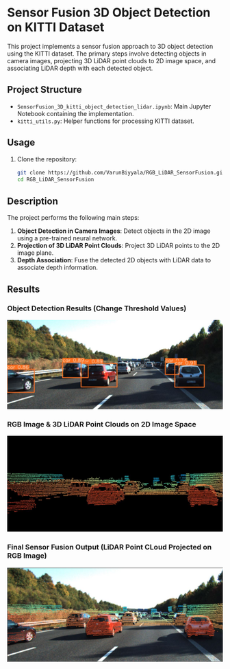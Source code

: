 # Sensor Fusion 3D Object Detection on KITTI Dataset

This project implements a sensor fusion approach to 3D object detection using the KITTI dataset. The primary steps involve detecting objects in camera images, 
projecting 3D LiDAR point clouds to 2D image space, and associating LiDAR depth with each detected object.

## Project Structure

- `SensorFusion_3D_kitti_object_detection_lidar.ipynb`: Main Jupyter Notebook containing the implementation.
- `kitti_utils.py`: Helper functions for processing KITTI dataset.

## Usage

1. Clone the repository:
    ```bash
    git clone https://github.com/VarunBiyyala/RGB_LiDAR_SensorFusion.git
    cd RGB_LiDAR_SensorFusion
    ```

## Description

The project performs the following main steps:

1. **Object Detection in Camera Images**: Detect objects in the 2D image using a pre-trained neural network.
2. **Projection of 3D LiDAR Point Clouds**: Project 3D LiDAR points to the 2D image plane.
3. **Depth Association**: Fuse the detected 2D objects with LiDAR data to associate depth information.

## Results

### Object Detection Results (Change Threshold Values)
![Object Detection Reuslts using YOLO](https://github.com/VarunBiyyala/RGB_LiDAR_SensorFusion/blob/main/Object%20Detection%20Image.JPG)

### RGB Image & 3D LiDAR Point Clouds on 2D Image Space
![Projected LiDAR Points](https://github.com/VarunBiyyala/RGB_LiDAR_SensorFusion/blob/main/LiDAR%20Points%20on%202D%20Image%20Space%20Image.JPG)

### Final Sensor Fusion Output (LiDAR Point CLoud Projected on RGB Image)
![Sensor Fusion Output](https://github.com/VarunBiyyala/RGB_LiDAR_SensorFusion/blob/main/Fused%20Image.JPG)
